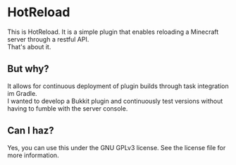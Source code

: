 # HotReload
This is HotReload. It is a simple plugin that enables reloading a Minecraft server through a restful API.\
That's about it.

## But why?
It allows for continuous deployment of plugin builds through task integration im Gradle.\
I wanted to develop a Bukkit plugin and continuously test versions without having to fumble with the server console.

## Can I haz?
Yes, you can use this under the GNU GPLv3 license. See the license file for more information.